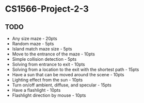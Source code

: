 # CS1566-Project-2-3

## TODO

* Any size maze - 20pts
* Random maze - 5pts
* Island match maze size - 5pts
* Move to the entrance of the maze - 10pts
* Simple collision detection - 5pts
* Solving from entrance to exit - 10pts
* Solving from a location to the exit with the shortest path - 15pts
* Have a sun that can be moved around the scene - 10pts
* Lighting effect from the sun - 10pts
* Turn on/off ambient, diffuse, and specular - 15pts
* Have a flashlight - 10pts
* Flashlight direction by mouse - 10pts
